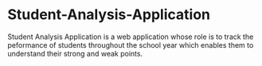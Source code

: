 # Student-Analysis-Application
Student Analysis Application is a web application whose role is to track the peformance of students throughout the school year which enables them to understand their strong and weak points.
